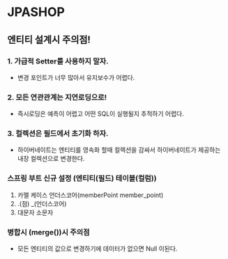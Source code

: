 # JPASHOP

## 엔티티 설계시 주의점!
### 1. 가급적 Setter를 사용하지 말자.
  - 변경 포인트가 너무 많아서 유지보수가 어렵다.
### 2. 모든 연관관계는 지연로딩으로!
  - 즉시로딩은 예측이 어렵고 어떤 SQL이 실행될지 추적하기 어렵다.
### 3. 컬렉션은 필드에서 초기화 하자.
  - 하이버네이트는 엔티티를 영속화 할때 컬렉션을 감싸서 하이버네이트가 제공하는 내장 컬렉션으로 변경한다.

### 스프링 부트 신규 설정 (엔티티(필드) 테이블(컬럼))
1. 카멜 케이스 언더스코어(memberPoint member_point)   
2. .(점) _(언더스코어)
3. 대문자 소문자


### 병합시 (merge())시 주의점
- 모든 엔티티의 값으로 변경하기에 데이터가 없으면 Null 이된다.